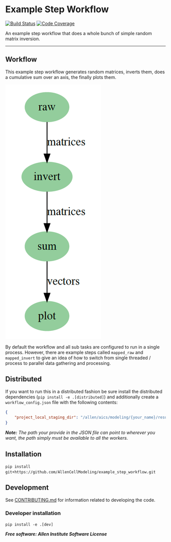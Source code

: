 # Example Step Workflow

[![Build Status](https://github.com/AllenCellModeling/example_step_workflow/workflows/Build%20Master/badge.svg)](https://github.com/AllenCellModeling/example_step_workflow/actions)
[![Code Coverage](https://codecov.io/gh/AllenCellModeling/example_step_workflow/branch/master/graph/badge.svg)](https://codecov.io/gh/AllenCellModeling/example_step_workflow)

An example step workflow that does a whole bunch of simple random matrix inversion.

---

## Workflow
This example step workflow generates random matrices, inverts them, does a cumulative sum over an axis,
the finally plots them.

![DAG](docs/resources/workflow.png)

By default the workflow and all sub tasks are configured to run in a single process. However, there are example
steps called `mapped_raw` and `mapped_invert` to give an idea of how to switch from single threaded / process
to parallel data gathering and processing.

## Distributed
If you want to run this in a distributed fashion be sure install the distributed dependencies
(`pip install -e .[distributed]`) and additionally create a `workflow_config.json` file with the following contents:
```json
{
    "project_local_staging_dir": "/allen/aics/modeling/{your_name}/results/example_step_workflow/"
}
```

_**Note:** The path your provide in the JSON file can point to wherever you want, the path simply must be available to
all the workers._

## Installation
`pip install git+https://github.com/AllenCellModeling/example_step_workflow.git`

## Development
See [CONTRIBUTING.md](CONTRIBUTING.md) for information related to developing the code.

### Developer installation
`pip install -e .[dev]`


***Free software: Allen Institute Software License***
